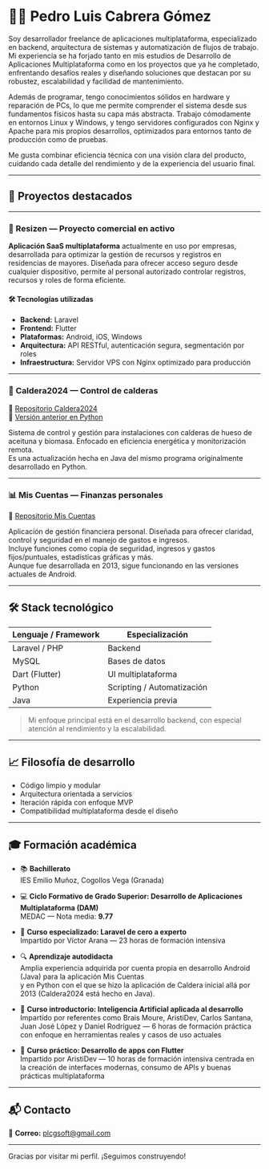 # 👨‍💻 Pedro Luis Cabrera Gómez

Soy desarrollador freelance de aplicaciones multiplataforma, especializado en backend, arquitectura de sistemas y automatización de flujos de trabajo. Mi experiencia se ha forjado tanto en mis estudios de Desarrollo de Aplicaciones Multiplataforma como en los proyectos que ya he completado, enfrentando desafíos reales y diseñando soluciones que destacan por su robustez, escalabilidad y facilidad de mantenimiento.

Además de programar, tengo conocimientos sólidos en hardware y reparación de PCs, lo que me permite comprender el sistema desde sus fundamentos físicos hasta su capa más abstracta. Trabajo cómodamente en entornos Linux y Windows, y tengo servidores configurados con Nginx y Apache para mis propios desarrollos, optimizados para entornos tanto de producción como de pruebas.

Me gusta combinar eficiencia técnica con una visión clara del producto, cuidando cada detalle del rendimiento y de la experiencia del usuario final.

---

## 🚀 Proyectos destacados

---

### 🧠 Resizen — Proyecto comercial en activo

**Aplicación SaaS multiplataforma** actualmente en uso por empresas, desarrollada para optimizar la gestión de recursos y registros en residencias de mayores. Diseñada para ofrecer acceso seguro desde cualquier dispositivo, permite al personal autorizado controlar registros, recursos y roles de forma eficiente.

#### 🛠️ Tecnologías utilizadas

- **Backend:** Laravel  
- **Frontend:** Flutter  
- **Plataformas:** Android, iOS, Windows  
- **Arquitectura:** API RESTful, autenticación segura, segmentación por roles  
- **Infraestructura:** Servidor VPS con Nginx optimizado para producción

---

### 🔧 Caldera2024 — Control de calderas

📎 [Repositorio Caldera2024](https://github.com/Plcg85/Caldera2024)  
📎 [Versión anterior en Python](https://github.com/Plcg85/Caldera)

Sistema de control y gestión para instalaciones con calderas de hueso de aceituna y biomasa. Enfocado en eficiencia energética y monitorización remota.  
Es una actualización hecha en Java del mismo programa originalmente desarrollado en Python.

---

### 📊 Mis Cuentas — Finanzas personales

📎 [Repositorio Mis Cuentas](https://github.com/Plcg85/MisCuentas)

Aplicación de gestión financiera personal. Diseñada para ofrecer claridad, control y seguridad en el manejo de gastos e ingresos.  
Incluye funciones como copia de seguridad, ingresos y gastos fijos/puntuales, estadísticas gráficas y más.  
Aunque fue desarrollada en 2013, sigue funcionando en las versiones actuales de Android.

---

## 🛠️ Stack tecnológico

| Lenguaje / Framework | Especialización           |
|----------------------|---------------------------|
| Laravel / PHP        | Backend                   |
| MySQL                | Bases de datos            |
| Dart (Flutter)       | UI multiplataforma        |
| Python               | Scripting / Automatización|
| Java                 | Experiencia previa        |

> Mi enfoque principal está en el desarrollo backend, con especial atención al rendimiento y la escalabilidad.

---

## 📈 Filosofía de desarrollo

- Código limpio y modular  
- Arquitectura orientada a servicios  
- Iteración rápida con enfoque MVP  
- Compatibilidad multiplataforma desde el diseño

---

## 🎓 Formación académica

- 📚 **Bachillerato**  
  IES Emilio Muñoz, Cogollos Vega (Granada)

- 💻 **Ciclo Formativo de Grado Superior: Desarrollo de Aplicaciones Multiplataforma (DAM)**  
  MEDAC — Nota media: **9.77**

- 🧠 **Curso especializado: Laravel de cero a experto**  
  Impartido por Víctor Arana — 23 horas de formación intensiva

- 🔍 **Aprendizaje autodidacta**  
  Amplia experiencia adquirida por cuenta propia en desarrollo Android (Java) para la aplicación Mis Cuentas  
  y en Python con el que se hizo la aplicación de Caldera inicial allá por 2013 (Caldera2024 está hecho en Java).

- 🤖 **Curso introductorio: Inteligencia Artificial aplicada al desarrollo**  
  Impartido por referentes como Brais Moure, AristiDev, Carlos Santana, Juan José López y Daniel Rodríguez — 6 horas de formación práctica con enfoque en herramientas reales y casos de uso actuales

- 📱 **Curso práctico: Desarrollo de apps con Flutter**  
  Impartido por AristiDev — 10 horas de formación intensiva centrada en la creación de interfaces modernas, consumo de APIs y buenas prácticas multiplataforma

---

## 📬 Contacto

📧 **Correo:** [plcgsoft@gmail.com](mailto:plcgsoft@gmail.com)

---

Gracias por visitar mi perfil. ¡Seguimos construyendo!
